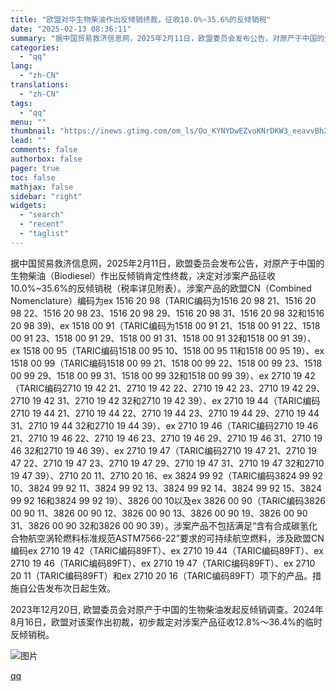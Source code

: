 ```yaml
---
title: "欧盟对华生物柴油作出反倾销终裁，征收10.0%~35.6%的反倾销税"
date: "2025-02-13 08:36:11"
summary: "据中国贸易救济信息网，2025年2月11日，欧盟委员会发布公告，对原产于中国的生物柴油（Biodie..."
categories:
  - "qq"
lang:
  - "zh-CN"
translations:
  - "zh-CN"
tags:
  - "qq"
menu: ""
thumbnail: "https://inews.gtimg.com/om_ls/Oo_KYNYDwEZvoKNrDKW3_eeavvBh2lDvsabLwoeUb1If4AA_640360/0"
lead: ""
comments: false
authorbox: false
pager: true
toc: false
mathjax: false
sidebar: "right"
widgets:
  - "search"
  - "recent"
  - "taglist"
---
```


据中国贸易救济信息网，2025年2月11日，欧盟委员会发布公告，对原产于中国的生物柴油（Biodiesel）作出反倾销肯定性终裁，决定对涉案产品征收10.0%~35.6%的反倾销税（税率详见附表）。涉案产品的欧盟CN（Combined Nomenclature）编码为ex 1516 20 98（TARIC编码为1516 20 98 21、1516 20 98 22、1516 20 98 23、1516 20 98 29、1516 20 98 31、1516 20 98 32和1516 20 98 39)、ex 1518 00 91（TARIC编码为1518 00 91 21、1518 00 91 22、1518 00 91 23、1518 00 91 29、1518 00 91 31、1518 00 91 32和1518 00 91 39）、ex 1518 00 95（TARIC编码1518 00 95 10、1518 00 95 11和1518 00 95 19）、ex 1518 00 99（TARIC编码1518 00 99 21、1518 00 99 22、1518 00 99 23、1518 00 99 29、1518 00 99 31、1518 00 99 32和1518 00 99 39）、ex 2710 19 42（TARIC编码2710 19 42 21、2710 19 42 22、2710 19 42 23、2710 19 42 29、2710 19 42 31、2710 19 42 32和2710 19 42 39）、ex 2710 19 44（TARIC编码2710 19 44 21、2710 19 44 22、2710 19 44 23、2710 19 44 29、2710 19 44 31、2710 19 44 32和2710 19 44 39）、ex 2710 19 46（TARIC编码2710 19 46 21、2710 19 46 22、2710 19 46 23、2710 19 46 29、2710 19 46 31、2710 19 46 32和2710 19 46 39）、ex 2710 19 47（TARIC编码2710 19 47 21、2710 19 47 22、2710 19 47 23、2710 19 47 29、2710 19 47 31、2710 19 47 32和2710 19 47 39）、2710 20 11、2710 20 16、ex 3824 99 92（TARIC编码3824 99 92 10、3824 99 92 11、3824 99 92 13、3824 99 92 14、3824 99 92 15、3824 99 92 16和3824 99 92 19）、3826 00 10以及ex 3826 00 90（TARIC编码3826 00 90 11、3826 00 90 12、3826 00 90 13、3826 00 90 19、3826 00 90 31、3826 00 90 32和3826 00 90 39）。涉案产品不包括满足“含有合成碳氢化合物航空涡轮燃料标准规范ASTM7566-22”要求的可持续航空燃料，涉及欧盟CN编码ex 2710 19 42（TARIC编码89FT）、ex 2710 19 44（TARIC编码89FT）、ex 2710 19 46（TARIC编码89FT）、ex 2710 19 47（TARIC编码89FT）、ex 2710 20 11（TARIC编码89FT）和ex 2710 20 16（TARIC编码89FT）项下的产品。措施自公告发布次日起生效。

2023年12月20日, 欧盟委员会对原产于中国的生物柴油发起反倾销调查。2024年8月16日，欧盟对该案作出初裁，初步裁定对涉案产品征收12.8%～36.4%的临时反倾销税。

![图片](https://inews.gtimg.com/om_bt/O0RBsc8EX3CUjJAhoM10jwVr_OPX1tohagRlar-EyDt3kAA/641)

[qq](https://new.qq.com/rain/a/20250213A01FFR00)
